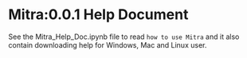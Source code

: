 # Mitra:0.0.1 Help Document
See the Mitra_Help_Doc.ipynb file to read `how to use Mitra` and it also
contain downloading help for Windows, Mac and Linux user.
